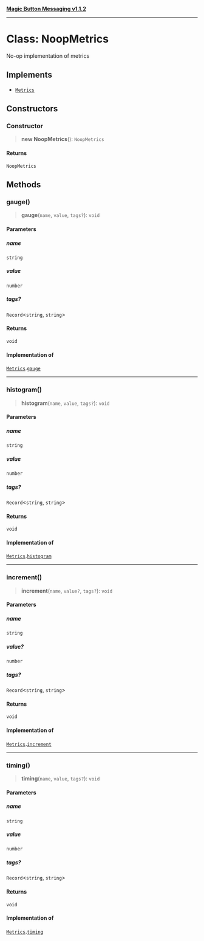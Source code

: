 [**Magic Button Messaging v1.1.2**](../README.md)

***

# Class: NoopMetrics

No-op implementation of metrics

## Implements

- [`Metrics`](../interfaces/Metrics.md)

## Constructors

### Constructor

> **new NoopMetrics**(): `NoopMetrics`

#### Returns

`NoopMetrics`

## Methods

### gauge()

> **gauge**(`name`, `value`, `tags?`): `void`

#### Parameters

##### name

`string`

##### value

`number`

##### tags?

`Record`\<`string`, `string`\>

#### Returns

`void`

#### Implementation of

[`Metrics`](../interfaces/Metrics.md).[`gauge`](../interfaces/Metrics.md#gauge)

***

### histogram()

> **histogram**(`name`, `value`, `tags?`): `void`

#### Parameters

##### name

`string`

##### value

`number`

##### tags?

`Record`\<`string`, `string`\>

#### Returns

`void`

#### Implementation of

[`Metrics`](../interfaces/Metrics.md).[`histogram`](../interfaces/Metrics.md#histogram)

***

### increment()

> **increment**(`name`, `value?`, `tags?`): `void`

#### Parameters

##### name

`string`

##### value?

`number`

##### tags?

`Record`\<`string`, `string`\>

#### Returns

`void`

#### Implementation of

[`Metrics`](../interfaces/Metrics.md).[`increment`](../interfaces/Metrics.md#increment)

***

### timing()

> **timing**(`name`, `value`, `tags?`): `void`

#### Parameters

##### name

`string`

##### value

`number`

##### tags?

`Record`\<`string`, `string`\>

#### Returns

`void`

#### Implementation of

[`Metrics`](../interfaces/Metrics.md).[`timing`](../interfaces/Metrics.md#timing)
